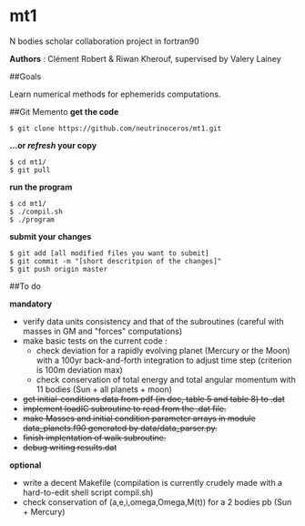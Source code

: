 # mt1
N bodies scholar collaboration project in fortran90

**Authors** : Clément Robert & Riwan Kherouf, supervised by Valery Lainey

##Goals

Learn numerical methods for ephemerids computations.

##Git Memento
**get the code**
  
    $ git clone https://github.com/neutrinoceros/mt1.git

**...or *refresh* your copy**

    $ cd mt1/
    $ git pull

**run the program**

    $ cd mt1/
    $ ./compil.sh
    $ ./program

**submit your changes**
  
    $ git add [all modified files you want to submit]
    $ git commit -m "[short descritpion of the changes]"
    $ git push origin master

##To do

**mandatory**

* verify data units consistency and that of the subroutines (careful with masses in GM and "forces" computations) 
* make basic tests on the current code :
  - check deviation for a rapidly evolving planet (Mercury or the Moon) with a 100yr back-and-forth integration to adjust time step (criterion is 100m deviation max)
  - check conservation of total energy and total angular momentum with 11 bodies (Sun + all planets + moon)
* ~~get initial-conditions data from pdf (in doc, table 5 and table 8) to .dat~~
* ~~implement loadIC subroutine to read from the .dat file.~~
* ~~make Masses and initial condition parameter arrays in module data_planets.f90 generated by data/data_parser.py.~~
* ~~finish implentation of walk subroutine.~~
* ~~debug writing results.dat~~

**optional**

* write a decent Makefile (compilation is currently crudely made with a hard-to-edit shell script compil.sh)
* check conservation of (a,e,i,omega,Omega,M(t)) for a 2 bodies pb (Sun + Mercury)


